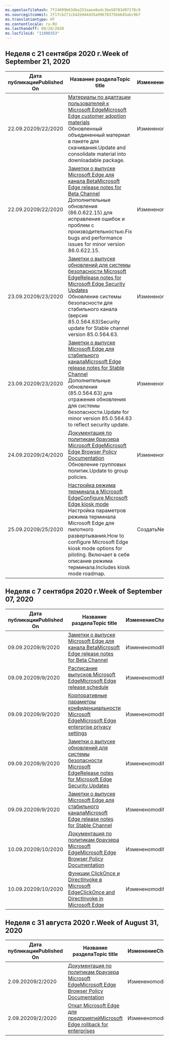 ```yaml
---
ms.openlocfilehash: 7f24099b63dba253aaee8edc3be58783d97178c9
ms.sourcegitcommit: 2f17cb271cb42b944435a99670375bb645abc9bf
ms.translationtype: HT
ms.contentlocale: ru-RU
ms.lasthandoff: 09/28/2020
ms.locfileid: "11088353"
---
```

<!-- This file is generated automatically each week. Changes made to this file will be overwritten.-->




## <span data-ttu-id="31f9f-101">Неделя с 21 сентября 2020 г.</span><span class="sxs-lookup"><span data-stu-id="31f9f-101">Week of September 21, 2020</span></span>


| <span data-ttu-id="31f9f-102">Дата публикации</span><span class="sxs-lookup"><span data-stu-id="31f9f-102">Published On</span></span> |<span data-ttu-id="31f9f-103">Название раздела</span><span class="sxs-lookup"><span data-stu-id="31f9f-103">Topic title</span></span> | <span data-ttu-id="31f9f-104">Изменение</span><span class="sxs-lookup"><span data-stu-id="31f9f-104">Change</span></span> |
|------|------------|--------|
| <span data-ttu-id="31f9f-105">22.09.2020</span><span class="sxs-lookup"><span data-stu-id="31f9f-105">9/22/2020</span></span> | [<span data-ttu-id="31f9f-106">Материалы по адаптации пользователей к Microsoft Edge</span><span class="sxs-lookup"><span data-stu-id="31f9f-106">Microsoft Edge customer adoption materials</span></span>](/DeployEdge/microsoft-edge-customer-adoption-kit)<br><span data-ttu-id="31f9f-107">Обновленный объединенный материал в пакете для скачивания.</span><span class="sxs-lookup"><span data-stu-id="31f9f-107">Update and consolidate material into downloadable package.</span></span> | <span data-ttu-id="31f9f-108">Изменено</span><span class="sxs-lookup"><span data-stu-id="31f9f-108">modified</span></span> |
| <span data-ttu-id="31f9f-109">22.09.2020</span><span class="sxs-lookup"><span data-stu-id="31f9f-109">9/22/2020</span></span> | [<span data-ttu-id="31f9f-110">Заметки о выпуске Microsoft Edge для канала Beta</span><span class="sxs-lookup"><span data-stu-id="31f9f-110">Microsoft Edge release notes for Beta Channel</span></span>](/DeployEdge/microsoft-edge-relnote-beta-channel)<br><span data-ttu-id="31f9f-111">Дополнительные обновления (86.0.622.15) для исправления ошибок и проблем с производительностью.</span><span class="sxs-lookup"><span data-stu-id="31f9f-111">Fix bugs and performance issues for minor version 86.0.622.15.</span></span> | <span data-ttu-id="31f9f-112">Изменено</span><span class="sxs-lookup"><span data-stu-id="31f9f-112">modified</span></span> |
| <span data-ttu-id="31f9f-113">23.09.2020</span><span class="sxs-lookup"><span data-stu-id="31f9f-113">9/23/2020</span></span> | [<span data-ttu-id="31f9f-114">Заметки о выпуске обновлений для системы безопасности Microsoft Edge</span><span class="sxs-lookup"><span data-stu-id="31f9f-114">Release notes for Microsoft Edge Security Updates</span></span>](/DeployEdge/microsoft-edge-relnotes-security)<br><span data-ttu-id="31f9f-115">Обновление системы безопасности для стабильного канала (версия 85.0.564.63)</span><span class="sxs-lookup"><span data-stu-id="31f9f-115">Security update for Stable channel version 85.0.564.63.</span></span> | <span data-ttu-id="31f9f-116">Изменено</span><span class="sxs-lookup"><span data-stu-id="31f9f-116">modified</span></span> |
| <span data-ttu-id="31f9f-117">23.09.2020</span><span class="sxs-lookup"><span data-stu-id="31f9f-117">9/23/2020</span></span> | [<span data-ttu-id="31f9f-118">Заметки о выпуске Microsoft Edge для стабильного канала</span><span class="sxs-lookup"><span data-stu-id="31f9f-118">Microsoft Edge release notes for Stable Channel</span></span>](/DeployEdge/microsoft-edge-relnote-stable-channel)<br><span data-ttu-id="31f9f-119">Дополнительные обновления (85.0.564.63) для отражения обновления для системы безопасности.</span><span class="sxs-lookup"><span data-stu-id="31f9f-119">Update for minor version 85.0.564.63 to reflect security update.</span></span> | <span data-ttu-id="31f9f-120">Изменено</span><span class="sxs-lookup"><span data-stu-id="31f9f-120">modified</span></span> |
| <span data-ttu-id="31f9f-121">24.09.2020</span><span class="sxs-lookup"><span data-stu-id="31f9f-121">9/24/2020</span></span> | [<span data-ttu-id="31f9f-122">Документация по политикам браузера Microsoft Edge</span><span class="sxs-lookup"><span data-stu-id="31f9f-122">Microsoft Edge Browser Policy Documentation</span></span>](/DeployEdge/microsoft-edge-policies)<br><span data-ttu-id="31f9f-123">Обновление групповых политик.</span><span class="sxs-lookup"><span data-stu-id="31f9f-123">Update to group policies.</span></span> | <span data-ttu-id="31f9f-124">Изменено</span><span class="sxs-lookup"><span data-stu-id="31f9f-124">modified</span></span> |
| <span data-ttu-id="31f9f-125">25.09.2020</span><span class="sxs-lookup"><span data-stu-id="31f9f-125">9/25/2020</span></span> | [<span data-ttu-id="31f9f-126">Настройка режима терминала в Microsoft Edge</span><span class="sxs-lookup"><span data-stu-id="31f9f-126">Configure Microsoft Edge kiosk mode</span></span>](/DeployEdge/microsoft-edge-configure-kiosk-mode)<br><span data-ttu-id="31f9f-127">Настройка параметров режима терминала Microsoft Edge для пилотного развертывания.</span><span class="sxs-lookup"><span data-stu-id="31f9f-127">How to configure Microsoft Edge kiosk mode options for piloting.</span></span> <span data-ttu-id="31f9f-128">Включает в себя описание режима терминала.</span><span class="sxs-lookup"><span data-stu-id="31f9f-128">Includes kiosk mode roadmap.</span></span> | <span data-ttu-id="31f9f-129">Создать</span><span class="sxs-lookup"><span data-stu-id="31f9f-129">New</span></span> |


## <span data-ttu-id="31f9f-130">Неделя с 7 сентября 2020 г.</span><span class="sxs-lookup"><span data-stu-id="31f9f-130">Week of September 07, 2020</span></span>


| <span data-ttu-id="31f9f-131">Дата публикации</span><span class="sxs-lookup"><span data-stu-id="31f9f-131">Published On</span></span> |<span data-ttu-id="31f9f-132">Название раздела</span><span class="sxs-lookup"><span data-stu-id="31f9f-132">Topic title</span></span> | <span data-ttu-id="31f9f-133">Изменение</span><span class="sxs-lookup"><span data-stu-id="31f9f-133">Change</span></span> |
|------|------------|--------|
| <span data-ttu-id="31f9f-134">09.09.2020</span><span class="sxs-lookup"><span data-stu-id="31f9f-134">9/9/2020</span></span> | [<span data-ttu-id="31f9f-135">Заметки о выпуске Microsoft Edge для канала Beta</span><span class="sxs-lookup"><span data-stu-id="31f9f-135">Microsoft Edge release notes for Beta Channel</span></span>](/DeployEdge/microsoft-edge-relnote-beta-channel) | <span data-ttu-id="31f9f-136">Изменено</span><span class="sxs-lookup"><span data-stu-id="31f9f-136">modified</span></span> |
| <span data-ttu-id="31f9f-137">09.09.2020</span><span class="sxs-lookup"><span data-stu-id="31f9f-137">9/9/2020</span></span> | [<span data-ttu-id="31f9f-138">Расписание выпусков Microsoft Edge</span><span class="sxs-lookup"><span data-stu-id="31f9f-138">Microsoft Edge release schedule</span></span>](/DeployEdge/microsoft-edge-release-schedule) | <span data-ttu-id="31f9f-139">Изменено</span><span class="sxs-lookup"><span data-stu-id="31f9f-139">modified</span></span> |
| <span data-ttu-id="31f9f-140">09.09.2020</span><span class="sxs-lookup"><span data-stu-id="31f9f-140">9/9/2020</span></span> | [<span data-ttu-id="31f9f-141">Корпоративные параметры конфиденциальности Microsoft Edge</span><span class="sxs-lookup"><span data-stu-id="31f9f-141">Microsoft Edge enterprise privacy settings</span></span>](/DeployEdge/microsoft-edge-enterprise-privacy-settings) | <span data-ttu-id="31f9f-142">Изменено</span><span class="sxs-lookup"><span data-stu-id="31f9f-142">modified</span></span> |
| <span data-ttu-id="31f9f-143">09.09.2020</span><span class="sxs-lookup"><span data-stu-id="31f9f-143">9/9/2020</span></span> | [<span data-ttu-id="31f9f-144">Заметки о выпуске обновлений для системы безопасности Microsoft Edge</span><span class="sxs-lookup"><span data-stu-id="31f9f-144">Release notes for Microsoft Edge Security Updates</span></span>](/DeployEdge/microsoft-edge-relnotes-security) | <span data-ttu-id="31f9f-145">Изменено</span><span class="sxs-lookup"><span data-stu-id="31f9f-145">modified</span></span> |
| <span data-ttu-id="31f9f-146">09.09.2020</span><span class="sxs-lookup"><span data-stu-id="31f9f-146">9/9/2020</span></span> | [<span data-ttu-id="31f9f-147">Заметки о выпуске Microsoft Edge для стабильного канала</span><span class="sxs-lookup"><span data-stu-id="31f9f-147">Microsoft Edge release notes for Stable Channel</span></span>](/DeployEdge/microsoft-edge-relnote-stable-channel) | <span data-ttu-id="31f9f-148">Изменено</span><span class="sxs-lookup"><span data-stu-id="31f9f-148">modified</span></span> |
| <span data-ttu-id="31f9f-149">10.09.2020</span><span class="sxs-lookup"><span data-stu-id="31f9f-149">9/10/2020</span></span> | [<span data-ttu-id="31f9f-150">Документация по политикам браузера Microsoft Edge</span><span class="sxs-lookup"><span data-stu-id="31f9f-150">Microsoft Edge Browser Policy Documentation</span></span>](/DeployEdge/microsoft-edge-policies) | <span data-ttu-id="31f9f-151">Изменено</span><span class="sxs-lookup"><span data-stu-id="31f9f-151">modified</span></span> |
| <span data-ttu-id="31f9f-152">10.09.2020</span><span class="sxs-lookup"><span data-stu-id="31f9f-152">9/10/2020</span></span> | [<span data-ttu-id="31f9f-153">Функции ClickOnce и DirectInvoke в Microsoft Edge</span><span class="sxs-lookup"><span data-stu-id="31f9f-153">ClickOnce and DirectInvoke in Microsoft Edge</span></span>](/DeployEdge/edge-learn-more-co-di) | <span data-ttu-id="31f9f-154">Изменено</span><span class="sxs-lookup"><span data-stu-id="31f9f-154">modified</span></span> |


## <span data-ttu-id="31f9f-155">Неделя с 31 августа 2020 г.</span><span class="sxs-lookup"><span data-stu-id="31f9f-155">Week of August 31, 2020</span></span>


| <span data-ttu-id="31f9f-156">Дата публикации</span><span class="sxs-lookup"><span data-stu-id="31f9f-156">Published On</span></span> |<span data-ttu-id="31f9f-157">Название раздела</span><span class="sxs-lookup"><span data-stu-id="31f9f-157">Topic title</span></span> | <span data-ttu-id="31f9f-158">Изменение</span><span class="sxs-lookup"><span data-stu-id="31f9f-158">Change</span></span> |
|------|------------|--------|
| <span data-ttu-id="31f9f-159">2.09.2020</span><span class="sxs-lookup"><span data-stu-id="31f9f-159">9/2/2020</span></span> | [<span data-ttu-id="31f9f-160">Документация по политикам браузера Microsoft Edge</span><span class="sxs-lookup"><span data-stu-id="31f9f-160">Microsoft Edge Browser Policy Documentation</span></span>](/DeployEdge/microsoft-edge-policies) | <span data-ttu-id="31f9f-161">Изменено</span><span class="sxs-lookup"><span data-stu-id="31f9f-161">modified</span></span> |
| <span data-ttu-id="31f9f-162">2.09.2020</span><span class="sxs-lookup"><span data-stu-id="31f9f-162">9/2/2020</span></span> | [<span data-ttu-id="31f9f-163">Откат Microsoft Edge для предприятий</span><span class="sxs-lookup"><span data-stu-id="31f9f-163">Microsoft Edge rollback for enterprises</span></span>](/DeployEdge/edge-learnmore-rollback) | <span data-ttu-id="31f9f-164">Изменено</span><span class="sxs-lookup"><span data-stu-id="31f9f-164">modified</span></span> |